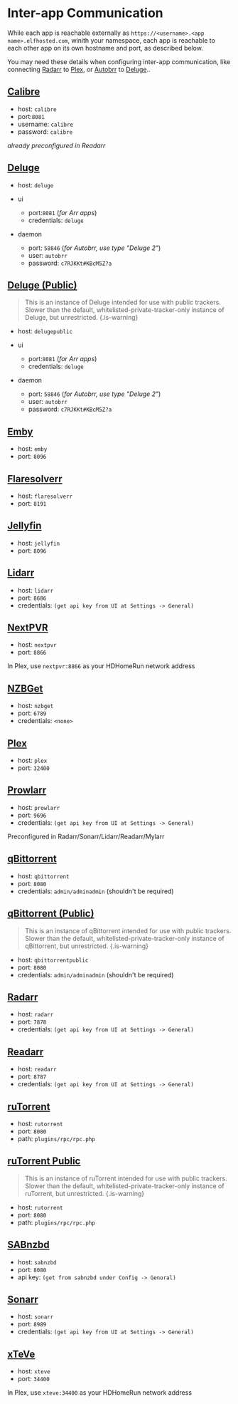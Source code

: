 # Inter-app Communication

While each app is reachable externally as `https://<username>.<app name>.elfhosted.com`, winith your namespace, each app is reachable to each other app on its own hostname and port, as described below.

You may need these details when configuring inter-app communication, like connecting [Radarr](/Apps/Radarr) to [Plex](/Apps/Plex), or [Autobrr](/Apps/Autobrr) to [Deluge](/Apps/Deluge)..

## [Calibre](/Apps/Calibre)

* host: `calibre`
* port:`8081`
* username: `calibre`
* password: `calibre`

*already preconfigured in Readarr*

## [Deluge](/Apps/Deluge)

* host: `deluge`
* ui
	* port:`8081` (*for Arr apps*)
	* credentials: `deluge`
 
* daemon
  * port: `58846` (*for Autobrr, use type "Deluge 2"*)
  * user: `autobrr`
  * password: `c7RJKKt#KBcM5Z?a`
  
## [Deluge (Public)](/Apps/Deluge)

> This is an instance of Deluge intended for use with public trackers. Slower than the default, whitelisted-private-tracker-only instance of Deluge, but unrestricted.
{.is-warning}


* host: `delugepublic`
* ui
	* port:`8081` (*for Arr apps*)
	* credentials: `deluge`
 
* daemon
  * port: `58846` (*for Autobrr, use type "Deluge 2"*)
  * user: `autobrr`
  * password: `c7RJKKt#KBcM5Z?a`

## [Emby](/Apps/Emby)

* host: `emby`
* port: `8096`


## [Flaresolverr](/Apps/Flaresolverr)

* host: `flaresolverr`
* port: `8191`
  
## [Jellyfin](/Apps/Jellyfin)

* host: `jellyfin`
* port: `8096`

## [Lidarr](/Apps/Lidarr)

* host: `lidarr`
* port: `8686`
* credentials: `(get api key from UI at Settings -> General)`

## [NextPVR](/Apps/NextPVR)

* host: `nextpvr`
* port: `8866`

In Plex, use `nextpvr:8866` as your HDHomeRun network address

## [NZBGet](/Apps/NZBGet)

* host: `nzbget`
* port: `6789`
* credentials: `<none>`

## [Plex](/Apps/Plex)

* host: `plex`
* port: `32400`
  
## [Prowlarr](/Apps/Prowlarr)

* host: `prowlarr`
* port: `9696`
* credentials: `(get api key from UI at Settings -> General)`

Preconfigured in Radarr/Sonarr/Lidarr/Readarr/Mylarr

## [qBittorrent](/Apps/qBittorrent)

* host: `qbittorrent`
* port: `8080`
* credentials: `admin/adminadmin` (shouldn't be required)

## [qBittorrent (Public)](/Apps/qBittorrent)

> This is an instance of qBittorrent intended for use with public trackers. Slower than the default, whitelisted-private-tracker-only instance of qBittorrent, but unrestricted.
{.is-warning}

* host: `qbittorrentpublic`
* port: `8080`
* credentials: `admin/adminadmin` (shouldn't be required)

## [Radarr](/Apps/Radarr)

* host: `radarr`
* port: `7878`
* credentials: `(get api key from UI at Settings -> General)`

## [Readarr](/Apps/Readarr)

* host: `readarr`
* port: `8787`
* credentials: `(get api key from UI at Settings -> General)`

## [ruTorrent](/Apps/ruTorrent)

* host: `rutorrent`
* port: `8080`
* path: `plugins/rpc/rpc.php`

## [ruTorrent Public](/Apps/ruTorrent)

> This is an instance of ruTorrent intended for use with public trackers. Slower than the default, whitelisted-private-tracker-only instance of ruTorrent, but unrestricted.
{.is-warning}

* host: `rutorrent`
* port: `8080`
* path: `plugins/rpc/rpc.php`

## [SABnzbd](/Apps/SABnzbd)

* host: `sabnzbd`
* port: `8080`
* api key: `(get from sabnzbd under Config -> Genoral)`

## [Sonarr](/Apps/Sonarr)

* host: `sonarr`
* port: `8989`
* credentials: `(get api key from UI at Settings -> General)`

## [xTeVe](/Apps/xTeVe)

* host: `xteve`
* port: `34400`

In Plex, use `xteve:34400` as your HDHomeRun network address